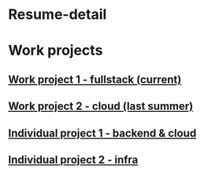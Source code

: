 # Resume-detail
# Work projects

## [Work project 1 - fullstack (current)](https://github.com/TotallyNewGuy/work-project-diagram)  
## [Work project 2 - cloud (last summer)](https://github.com/TotallyNewGuy/work-project-diagram)  

## [Individual project 1 - backend & cloud](https://github.com/TotallyNewGuy/bookstore)  
## [Individual project 2 - infra](https://github.com/TotallyNewGuy/courseregistration)
